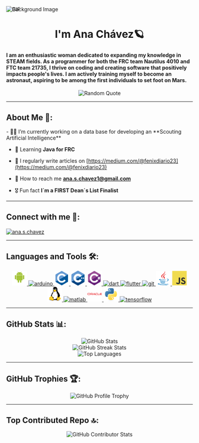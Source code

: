 <div style="position: relative;">
  <img src="[https://www.shutterstock.com/shutterstock/videos/23685691/thumb/1.jpg?ip=x480](https://i.imgur.com/aiKv1MR.jpeg)" style="position: absolute; z-index: -1; 
  width: 100%;" alt="Background Image">
  <img src="https://media.giphy.com/media/Qo2dupDib32rkTY4hX/giphy.gif"alt="GIF">
</div>

<h1 align="center">I'm Ana Chávez🪐</h1>
<h4 align="left">I am an enthusiastic woman dedicated to expanding my knowledge in STEAM fields. As a programmer for both the FRC team Nautilus 4010 and FTC team 21735, I thrive on coding and creating software that positively impacts people's lives. I am actively training myself to become an astronaut, aspiring to be among the first individuals to set foot on Mars.</h3>

 
<div align="center">
  <img src="https://quotes-github-readme.vercel.app/api?type=horizontal&theme=radical" alt="Random Quote" >
</div>

---

<h2 align="left">About Me 🚀: </h1>
- 👩‍💻 I’m currently working on a data base for developing an **Scouting Artificial Intelligence**

- 🦾 Learning **Java for FRC**

- 📝 I regularly write articles on [https://medium.com/@fenixdiario23](https://medium.com/@fenixdiario23)

- 🧱 How to reach me **ana.s.chavez1@gmail.com**

- 🎖️ Fun fact **I´m a FIRST Dean´s List Finalist**

---

<h2 align="left">Connect with me 📱:</h1>
<p align="left">
<a href="https://instagram.com/ana.s.chavez" target="blank"><img align="center" src="https://raw.githubusercontent.com/rahuldkjain/github-profile-readme-generator/master/src/images/icons/Social/instagram.svg" alt="ana.s.chavez" height="30" width="40" /></a>
</p>


---

<h2 align="left">Languages and Tools 🛠️: </h1>
<p align="center"> <a href="https://developer.android.com" target="_blank" rel="noreferrer"> <img src="https://raw.githubusercontent.com/devicons/devicon/master/icons/android/android-original-wordmark.svg" alt="android" width="40" height="40"/> </a> <a href="https://www.arduino.cc/" target="_blank" rel="noreferrer"> <img src="https://cdn.worldvectorlogo.com/logos/arduino-1.svg" alt="arduino" width="40" height="40"/> </a> <a href="https://www.cprogramming.com/" target="_blank" rel="noreferrer"> <img src="https://raw.githubusercontent.com/devicons/devicon/master/icons/c/c-original.svg" alt="c" width="40" height="40"/> </a> <a href="https://www.w3schools.com/cpp/" target="_blank" rel="noreferrer"> <img src="https://raw.githubusercontent.com/devicons/devicon/master/icons/cplusplus/cplusplus-original.svg" alt="cplusplus" width="40" height="40"/> </a> <a href="https://www.w3schools.com/cs/" target="_blank" rel="noreferrer"> <img src="https://raw.githubusercontent.com/devicons/devicon/master/icons/csharp/csharp-original.svg" alt="csharp" width="40" height="40"/> </a> <a href="https://dart.dev" target="_blank" rel="noreferrer"> <img src="https://www.vectorlogo.zone/logos/dartlang/dartlang-icon.svg" alt="dart" width="40" height="40"/> </a> <a href="https://flutter.dev" target="_blank" rel="noreferrer"> <img src="https://www.vectorlogo.zone/logos/flutterio/flutterio-icon.svg" alt="flutter" width="40" height="40"/> </a> <a href="https://git-scm.com/" target="_blank" rel="noreferrer"> <img src="https://www.vectorlogo.zone/logos/git-scm/git-scm-icon.svg" alt="git" width="40" height="40"/> </a> <a href="https://www.java.com" target="_blank" rel="noreferrer"> <img src="https://raw.githubusercontent.com/devicons/devicon/master/icons/java/java-original.svg" alt="java" width="40" height="40"/> </a> <a href="https://developer.mozilla.org/en-US/docs/Web/JavaScript" target="_blank" rel="noreferrer"> <img src="https://raw.githubusercontent.com/devicons/devicon/master/icons/javascript/javascript-original.svg" alt="javascript" width="40" height="40"/> </a> <a href="https://www.linux.org/" target="_blank" rel="noreferrer"> <img src="https://raw.githubusercontent.com/devicons/devicon/master/icons/linux/linux-original.svg" alt="linux" width="40" height="40"/> </a> <a href="https://www.mathworks.com/" target="_blank" rel="noreferrer"> <img src="https://upload.wikimedia.org/wikipedia/commons/2/21/Matlab_Logo.png" alt="matlab" width="40" height="40"/> </a> <a href="https://www.oracle.com/" target="_blank" rel="noreferrer"> <img src="https://raw.githubusercontent.com/devicons/devicon/master/icons/oracle/oracle-original.svg" alt="oracle" width="40" height="40"/> </a> <a href="https://www.python.org" target="_blank" rel="noreferrer"> <img src="https://raw.githubusercontent.com/devicons/devicon/master/icons/python/python-original.svg" alt="python" width="40" height="40"/> </a> <a href="https://www.tensorflow.org" target="_blank" rel="noreferrer"> <img src="https://www.vectorlogo.zone/logos/tensorflow/tensorflow-icon.svg" alt="tensorflow" width="40" height="40"/> </a> </p>


---

<h2 align="left">GitHub Stats 📊: </h1>

<p align="center">
  <img src="https://github-readme-stats.vercel.app/api?username=anitachavez&theme=radical&hide_border=false&include_all_commits=true&count_private=false" alt="GitHub Stats">
  <br/>
  <img src="https://github-readme-streak-stats.herokuapp.com/?user=anitachavez&theme=radical&hide_border=false" alt="GitHub Streak Stats">
  <br/>
  <img src="https://github-readme-stats.vercel.app/api/top-langs/?username=anitachavez&theme=radical&hide_border=false&include_all_commits=true&count_private=false&layout=compact" alt="Top Languages">
</p>


----

<h2 align="left">GitHub Trophies 🏆: </h1>

<p align="center">
  <img src="https://github-profile-trophy.vercel.app/?username=anitachavez&theme=radical&no-frame=false&no-bg=false&margin-w=4" alt="GitHub Profile Trophy">
</p>

---

<h2 align="left">Top Contributed Repo 🔝: </h1>

<p align="center">
  <img src="https://github-contributor-stats.vercel.app/api?username=anitachavez&limit=5&theme=radical&combine_all_yearly_contributions=true" alt="GitHub Contributor Stats">
</p>




